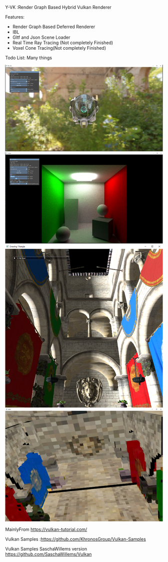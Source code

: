 Y-VK :Render Graph Based Hybrid Vulkan Renderer

Features:

- Render Graph Based Deferred Renderer
- IBL
- Gltf and Json Scene Loader
- Real Time Ray Tracing (Not completely Finished)
- Voxel Cone Tracing(Not completely Finished)

Todo List: Many things

![ibl.png](ScreenShoots%2Fibl.png)
![rtrt.png](ScreenShoots%2Frtrt.png)
![simple_defered_shading.png](ScreenShoots%2Fsimple_defered_shading.png)
![voxelization.png](ScreenShoots%2Fvoxelization.png)

MainlyFrom https://vulkan-tutorial.com/

Vulkan Samples :https://github.com/KhronosGroup/Vulkan-Samples

Vulkan Samples SaschaWillems version https://github.com/SaschaWillems/Vulkan
